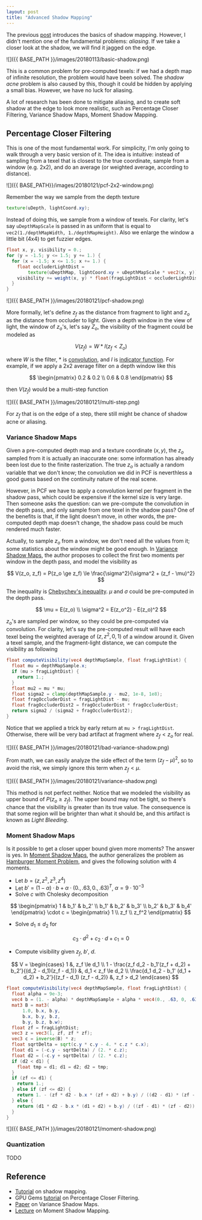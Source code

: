 ```yaml
---
layout: post
title: "Advanced Shadow Mapping"
---
```


The previous [post](https://misaka-10032.github.io/shadow-map/) introduces the basics of shadow mapping. However, I didn't mention one of the fundamental problems: _aliasing_. If we take a closer look at the shadow, we will find it jagged on the edge.

![]({{ BASE_PATH }}/images/20180113/basic-shadow.png)

This is a common problem for pre-computed texels: if we had a depth map of infinite resolution, the problem would have been solved. The _shadow acne_ problem is also caused by this, though it could be hidden by applying a small bias. However, we have no luck for aliasing.

A lot of research has been done to mitigate aliasing, and to create soft shadow at the edge to look more realistic, such as Percentage Closer Filtering, Variance Shadow Maps, Moment Shadow Mapping.

## Percentage Closer Filtering

This is one of the most fundamental work. For simplicity, I'm only going to walk through a very basic version of it. The idea is intuitive: instead of sampling from a texel that is closest to the true coordinate, sample from a window (e.g. 2x2), and do an average (or weighted average, according to distance).

![]({{ BASE_PATH}}/images/20180121/pcf-2x2-window.png)

Remember the way we sample from the depth texture

```glsl
texture(uDepth, lightCoord.xy);
```

Instead of doing this, we sample from a window of texels. For clarity, let's say `uDepthMapScale` is passed in as uniform that is equal to `vec2(1./depthMapWidth, 1./depthMapHeight)`. Also we enlarge the window a little bit (4x4) to get fuzzier edges.

```glsl
float x, y, visibility = 0.;
for (y = -1.5; y <= 1.5; y += 1.) {
  for (x = -1.5; x <= 1.5; x += 1.) {
    float occluderLightDist =
        texture(uDepthMap, lightCoord.xy + uDepthMapScale * vec2(x, y)).z;
    visibility += weight(x, y) * float(fragLightDist < occluderLightDist + kEps);
  }
}
```

![]({{ BASE_PATH }}/images/20180121/pcf-shadow.png)

More formally, let's define $z_f$ as the distance from fragment to light and $z_o$ as the distance from occluder to light. Given a depth window in the view of light, the window of $z_o$'s, let's say $Z_o$, the visibility of the fragment could be modeled as

$$
V(z_f) = W * I(z_f < Z_o)
$$

where $W$ is the filter, $*$ is [convolution](https://en.wikipedia.org/wiki/Convolution), and $I$ is [indicator function](https://en.wikipedia.org/wiki/Indicator_function). For example, if we apply a 2x2 average filter on a depth window like this

$$
\begin{pmatrix}
0.2 & 0.2 \\
0.6 & 0.8
\end{pmatrix}
$$

then $V(z_f)$ would be a multi-step function

![]({{ BASE_PATH }}/images/20180121/multi-step.png)

For $z_f$ that is on the edge of a step, there still might be chance of shadow acne or aliasing.

### Variance Shadow Maps

Given a pre-computed depth map and a texture coordinate $(x, y)$, the $z_o$ sampled from it is actually an inaccurate one: some information has already been lost due to the finite rasterization. The true $z_o$ is actually a random variable that we don't know; the convolution we did in PCF is neverthless a good guess based on the continuity nature of the real scene.

However, in PCF we have to apply a convolution kernel per fragment in the shadow pass, which could be expensive if the kernel size is very large. Then someone asks the question: can we pre-compute the convolution in the depth pass, and only sample from one texel in the shadow pass? One of the benefits is that, if the light doesn't move, in other words, the pre-computed depth map doesn't change, the shadow pass could be much rendered much faster.

Actually, to sample $z_o$ from a window, we don't need all the values from it; some statistics about the window might be good enough. In [Variance Shadow Maps](http://www.punkuser.net/vsm/vsm_paper.pdf), the author proposes to collect the first two moments per window in the depth pass, and model the visibility as

$$
V(z_o, z_f) = P(z_o \ge z_f) \le \frac{\sigma^2}{\sigma^2 + (z_f - \mu)^2}
$$

The inequality is [Chebychev's inequality](https://en.wikipedia.org/wiki/Chebyshev%27s_inequality). $\mu$ and $\sigma$ could be pre-computed in the depth pass.

$$
\mu = E(z_o) \\
\sigma^2 = E(z_o^2) - E(z_o)^2
$$

$z_o$'s are sampled per window, so they could be pre-computed via convolution. For clarity, let's say the pre-computed result will have each texel being the weighted average of $(z, z^2, 0, 1)$ of a window around it. Given a texel sample, and the fragment-light distance, we can compute the visibility as following

```glsl
float computeVisibility(vec4 depthMapSample, float fragLightDist) {
  float mu = depthMapSample.x;
  if (mu > fragLightDist) {
    return 1.;
  }
  float mu2 = mu * mu;
  float sigma2 = clamp(depthMapSample.y - mu2, 1e-8, 1e8);
  float fragOccluderDist = fragLightDist - mu;
  float fragOccluderDist2 = fragOccluderDist * fragOccluderDist;
  return sigma2 / (sigma2 + fragOccluderDist2);
}
```

Notice that we applied a trick by early return at `mu > fragLightDist`. Otherwise, there will be very bad artifact at fragment where $z_f < z_o$ for real.

![]({{ BASE_PATH }}/images/20180121/bad-variance-shadow.png)

From math, we can easily analyze the side effect of the term $(z_f - \mu)^2$, so to avoid the risk, we simply ignore this term when $z_f < \mu$.

![]({{ BASE_PATH }}/images/20180121/variance-shadow.png)

This method is not perfect neither. Notice that we modeled the visibility as upper bound of $P(z_o \ge z_f)$. The upper bound may not be tight, so there's chance that the visibility is greater than its true value. The consequence is that some region will be brighter than what it should be, and this artifact is known as _Light Bleeding_.

### Moment Shadow Maps

Is it possible to get a closer upper bound given more moments? The answer is yes. In [Moment Shadow Maps](http://momentsingraphics.de/?page_id=51), the author generalizes the problem as [Hamburger Moment Problem](https://en.wikipedia.org/wiki/Hamburger_moment_problem), and gives the following solution with 4 moments.

* Let $b = (z, z^2, z^3, z^4)$
* Let $b' = (1 - \alpha) \cdot b + \alpha \cdot (0., .63, 0., .63)^T$, $\alpha = 9 \cdot 10^{-3}$
* Solve $c$ with Cholesky decomposition

$$
\begin{pmatrix}
  1 & b_1' & b_2' \\
  b_1' & b_2' & b_3' \\
  b_2' & b_3' & b_4'
\end{pmatrix}
\cdot c =
\begin{pmatrix}
  1 \\ z_f \\ z_f^2
\end{pmatrix}
$$

* Solve $d_1 \le d_2$ for

$$
c_3 \cdot d^2 + c_2 \cdot d + c_1 = 0
$$

* Compute visibility given $z_f$, $b'$, $d$.

$$
V = \begin{cases}
  1 &, z_f \le d_1 \\
  1 - \frac{z_f d_2 - b_1'(z_f + d_2) + b_2'}{(d_2 - d_1)(z_f - d_1)} &, d_1 < z_f \le d_2 \\
  \frac{d_1 d_2 - b_1' (d_1 + d_2) + b_2'}{(z_f - d_1) (z_f - d_2)} &, z_f > d_2
\end{cases}
$$

```glsl
float computeVisibility(vec4 depthMapSample, float fragLightDist) {
  float alpha = 9e-3;
  vec4 b = (1. - alpha) * depthMapSample + alpha * vec4(0., .63, 0, .63);
  mat3 B = mat3(
      1.0, b.x, b.y,
      b.x, b.y, b.z,
      b.y, b.z, b.w);
  float zf = fragLightDist;
  vec3 z = vec3(1, zf, zf * zf);
  vec3 c = inverse(B) * z;
  float sqrtDelta = sqrt(c.y * c.y - 4. * c.z * c.x);
  float d1 = (-c.y - sqrtDelta) / (2. * c.z);
  float d2 = (-c.y + sqrtDelta) / (2. * c.z);
  if (d2 < d1) {
    float tmp = d1; d1 = d2; d2 = tmp;
  }
  if (zf <= d1) {
    return 1.;
  } else if (zf <= d2) {
    return 1. - (zf * d2 - b.x * (zf + d2) + b.y) / ((d2 - d1) * (zf - d1));
  } else {
    return (d1 * d2 - b.x * (d1 + d2) + b.y) / ((zf - d1) * (zf - d2));
  }
}
```

![]({{ BASE_PATH }}/images/20180121/moment-shadow.png)

### Quantization

TODO

## Reference

* [Tutorial](http://www.opengl-tutorial.org/intermediate-tutorials/tutorial-16-shadow-mapping/) on shadow mapping.
* GPU Gems [tutorial](https://developer.nvidia.com/gpugems/GPUGems/gpugems_ch11.html) on Percentage Closer Filtering.
* [Paper](http://www.punkuser.net/vsm/vsm_paper.pdf) on Variance Shadow Maps.
* [Lecture](http://momentsingraphics.de/?page_id=51) on Moment Shadow Mapping.
